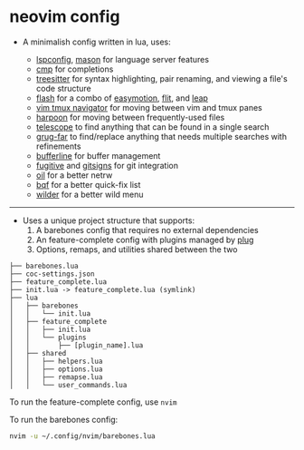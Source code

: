 # neovim config

- A minimalish config written in lua, uses:

  - [lspconfig](https://github.com/neovim/nvim-lspconfig), [mason](https://github.com/williamboman/mason.nvim) for language server features
  - [cmp](https://github.com/hrsh7th/nvim-cmp) for completions
  - [treesitter](https://github.com/nvim-treesitter/nvim-treesitter) for syntax highlighting, pair renaming, and viewing a file's code structure
  - [flash](https://github.com/folke/flash.nvim) for a combo of [easymotion](https://github.com/easymotion/vim-easymotion), [flit](https://github.com/ggandor/flit.nvim), and [leap](https://github.com/ggandor/leap.nvim)
  - [vim tmux navigator](https://github.com/christoomey/vim-tmux-navigator) for moving between vim and tmux panes
  - [harpoon](https://github.com/ThePrimeagen/harpoon/tree/harpoon2) for moving between frequently-used files
  - [telescope](https://github.com/nvim-telescope/telescope.nvim) to find anything that can be found in a single search
  - [grug-far](https://github.com/MagicDuck/grug-far.nvim) to find/replace anything that needs multiple searches with refinements
  - [bufferline](https://github.com/akinsho/bufferline.nvim) for buffer management
  - [fugitive](https://github.com/tpope/vim-fugitive) and [gitsigns](https://github.com/lewis6991/gitsigns.nvim) for git integration
  - [oil](https://github.com/stevearc/oil.nvim) for a better netrw
  - [bqf](https://github.com/kevinhwang91/nvim-bqf) for a better quick-fix list
  - [wilder](https://github.com/gelguy/wilder.nvim) for a better wild menu

---

- Uses a unique project structure that supports:
  1. A barebones config that requires no external dependencies
  2. An feature-complete config with plugins managed by [plug](https://github.com/junegunn/vim-plug)
  3. Options, remaps, and utilities shared between the two

```
├── barebones.lua
├── coc-settings.json
├── feature_complete.lua
├── init.lua -> feature_complete.lua (symlink)
├── lua
│   ├── barebones
│   │   └── init.lua
│   ├── feature_complete
│   │   ├── init.lua
│   │   └── plugins
│   │       ├── [plugin_name].lua
│   ├── shared
│   │   ├── helpers.lua
│   │   ├── options.lua
│   │   ├── remapse.lua
│   │   └── user_commands.lua
```

To run the feature-complete config, use `nvim`

To run the barebones config:

```bash
nvim -u ~/.config/nvim/barebones.lua
```
